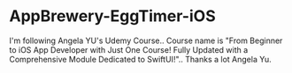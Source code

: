 # AppBrewery-EggTimer-iOS
I'm following Angela YU's Udemy Course.. Course name is "From Beginner to iOS App Developer with Just One Course! Fully Updated with a Comprehensive Module Dedicated to SwiftUI!".. Thanks a lot Angela Yu.
